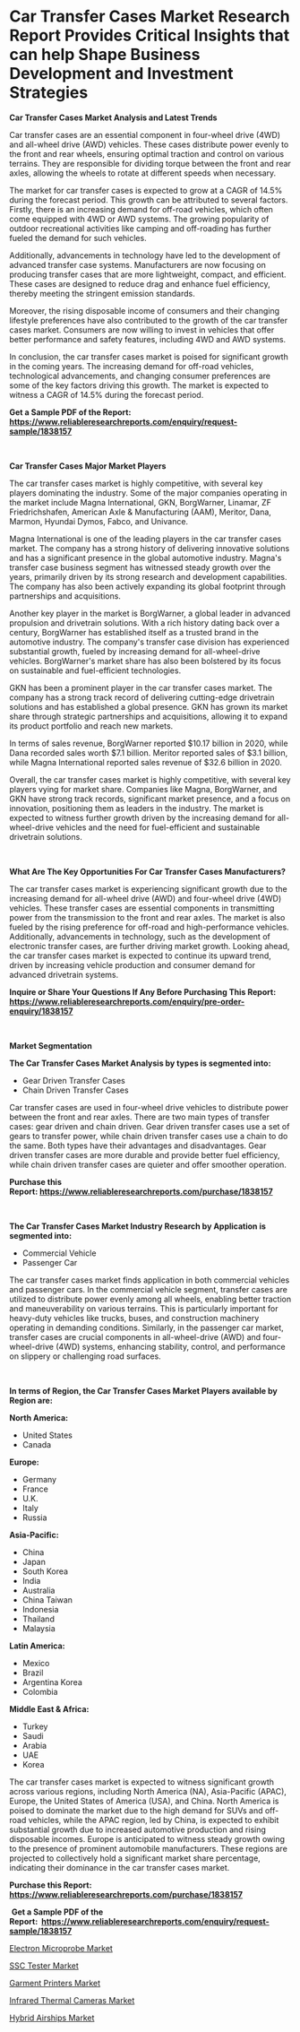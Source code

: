 <p><h1>Car Transfer Cases Market Research Report Provides Critical Insights that can help Shape Business Development and Investment Strategies</h1></p><p><strong>Car Transfer Cases Market Analysis and Latest Trends</strong></p>
<p><p>Car transfer cases are an essential component in four-wheel drive (4WD) and all-wheel drive (AWD) vehicles. These cases distribute power evenly to the front and rear wheels, ensuring optimal traction and control on various terrains. They are responsible for dividing torque between the front and rear axles, allowing the wheels to rotate at different speeds when necessary.</p><p>The market for car transfer cases is expected to grow at a CAGR of 14.5% during the forecast period. This growth can be attributed to several factors. Firstly, there is an increasing demand for off-road vehicles, which often come equipped with 4WD or AWD systems. The growing popularity of outdoor recreational activities like camping and off-roading has further fueled the demand for such vehicles.</p><p>Additionally, advancements in technology have led to the development of advanced transfer case systems. Manufacturers are now focusing on producing transfer cases that are more lightweight, compact, and efficient. These cases are designed to reduce drag and enhance fuel efficiency, thereby meeting the stringent emission standards.</p><p>Moreover, the rising disposable income of consumers and their changing lifestyle preferences have also contributed to the growth of the car transfer cases market. Consumers are now willing to invest in vehicles that offer better performance and safety features, including 4WD and AWD systems.</p><p>In conclusion, the car transfer cases market is poised for significant growth in the coming years. The increasing demand for off-road vehicles, technological advancements, and changing consumer preferences are some of the key factors driving this growth. The market is expected to witness a CAGR of 14.5% during the forecast period.</p></p>
<p><strong>Get a Sample PDF of the Report:&nbsp; <a href="https://www.reliableresearchreports.com/enquiry/request-sample/1838157">https://www.reliableresearchreports.com/enquiry/request-sample/1838157</a></strong></p>
<p>&nbsp;</p>
<p><strong>Car Transfer Cases Major Market Players</strong></p>
<p><p>The car transfer cases market is highly competitive, with several key players dominating the industry. Some of the major companies operating in the market include Magna International, GKN, BorgWarner, Linamar, ZF Friedrichshafen, American Axle & Manufacturing (AAM), Meritor, Dana, Marmon, Hyundai Dymos, Fabco, and Univance.</p><p>Magna International is one of the leading players in the car transfer cases market. The company has a strong history of delivering innovative solutions and has a significant presence in the global automotive industry. Magna's transfer case business segment has witnessed steady growth over the years, primarily driven by its strong research and development capabilities. The company has also been actively expanding its global footprint through partnerships and acquisitions.</p><p>Another key player in the market is BorgWarner, a global leader in advanced propulsion and drivetrain solutions. With a rich history dating back over a century, BorgWarner has established itself as a trusted brand in the automotive industry. The company's transfer case division has experienced substantial growth, fueled by increasing demand for all-wheel-drive vehicles. BorgWarner's market share has also been bolstered by its focus on sustainable and fuel-efficient technologies.</p><p>GKN has been a prominent player in the car transfer cases market. The company has a strong track record of delivering cutting-edge drivetrain solutions and has established a global presence. GKN has grown its market share through strategic partnerships and acquisitions, allowing it to expand its product portfolio and reach new markets.</p><p>In terms of sales revenue, BorgWarner reported $10.17 billion in 2020, while Dana recorded sales worth $7.1 billion. Meritor reported sales of $3.1 billion, while Magna International reported sales revenue of $32.6 billion in 2020.</p><p>Overall, the car transfer cases market is highly competitive, with several key players vying for market share. Companies like Magna, BorgWarner, and GKN have strong track records, significant market presence, and a focus on innovation, positioning them as leaders in the industry. The market is expected to witness further growth driven by the increasing demand for all-wheel-drive vehicles and the need for fuel-efficient and sustainable drivetrain solutions.</p></p>
<p>&nbsp;</p>
<p><strong>What Are The Key Opportunities For Car Transfer Cases Manufacturers?</strong></p>
<p><p>The car transfer cases market is experiencing significant growth due to the increasing demand for all-wheel drive (AWD) and four-wheel drive (4WD) vehicles. These transfer cases are essential components in transmitting power from the transmission to the front and rear axles. The market is also fueled by the rising preference for off-road and high-performance vehicles. Additionally, advancements in technology, such as the development of electronic transfer cases, are further driving market growth. Looking ahead, the car transfer cases market is expected to continue its upward trend, driven by increasing vehicle production and consumer demand for advanced drivetrain systems.</p></p>
<p><strong>Inquire or Share Your Questions If Any Before Purchasing This Report: <a href="https://www.reliableresearchreports.com/enquiry/pre-order-enquiry/1838157">https://www.reliableresearchreports.com/enquiry/pre-order-enquiry/1838157</a></strong></p>
<p>&nbsp;</p>
<p><strong>Market Segmentation</strong></p>
<p><strong>The Car Transfer Cases Market Analysis by types is segmented into:</strong></p>
<p><ul><li>Gear Driven Transfer Cases</li><li>Chain Driven Transfer Cases</li></ul></p>
<p><p>Car transfer cases are used in four-wheel drive vehicles to distribute power between the front and rear axles. There are two main types of transfer cases: gear driven and chain driven. Gear driven transfer cases use a set of gears to transfer power, while chain driven transfer cases use a chain to do the same. Both types have their advantages and disadvantages. Gear driven transfer cases are more durable and provide better fuel efficiency, while chain driven transfer cases are quieter and offer smoother operation.</p></p>
<p><strong>Purchase this Report:&nbsp;<a href="https://www.reliableresearchreports.com/purchase/1838157">https://www.reliableresearchreports.com/purchase/1838157</a></strong></p>
<p>&nbsp;</p>
<p><strong>The Car Transfer Cases Market Industry Research by Application is segmented into:</strong></p>
<p><ul><li>Commercial Vehicle</li><li>Passenger Car</li></ul></p>
<p><p>The car transfer cases market finds application in both commercial vehicles and passenger cars. In the commercial vehicle segment, transfer cases are utilized to distribute power evenly among all wheels, enabling better traction and maneuverability on various terrains. This is particularly important for heavy-duty vehicles like trucks, buses, and construction machinery operating in demanding conditions. Similarly, in the passenger car market, transfer cases are crucial components in all-wheel-drive (AWD) and four-wheel-drive (4WD) systems, enhancing stability, control, and performance on slippery or challenging road surfaces.</p></p>
<p>&nbsp;</p>
<p><strong>In terms of Region, the Car Transfer Cases Market Players available by Region are:</strong></p>
<p>
    <p> <strong> North America: </strong>
        <ul>
            <li>United States</li>
            <li>Canada</li>
        </ul>
        </p> 
    <p> <strong> Europe: </strong>
        <ul>
            <li>Germany</li>
            <li>France</li>
            <li>U.K.</li>
            <li>Italy</li>
            <li>Russia</li>
        </ul>
        </p> 
    <p> <strong> Asia-Pacific: </strong>
        <ul>
            <li>China</li>
            <li>Japan</li>
            <li>South Korea</li>
            <li>India</li>
            <li>Australia</li>
            <li>China Taiwan</li>
            <li>Indonesia</li>
            <li>Thailand</li>
            <li>Malaysia</li>
        </ul>
        </p> 
    <p> <strong> Latin America: </strong>
        <ul>
            <li>Mexico</li>
            <li>Brazil</li>
            <li>Argentina Korea</li>
            <li>Colombia</li>
        </ul>
        </p> 
    <p> <strong> Middle East & Africa: </strong>
        <ul>
            <li>Turkey</li>
            <li>Saudi</li>
            <li>Arabia</li>
            <li>UAE</li>
            <li>Korea</li>
        </ul>
    </p>
    </p>
<p><p>The car transfer cases market is expected to witness significant growth across various regions, including North America (NA), Asia-Pacific (APAC), Europe, the United States of America (USA), and China. North America is poised to dominate the market due to the high demand for SUVs and off-road vehicles, while the APAC region, led by China, is expected to exhibit substantial growth due to increased automotive production and rising disposable incomes. Europe is anticipated to witness steady growth owing to the presence of prominent automobile manufacturers. These regions are projected to collectively hold a significant market share percentage, indicating their dominance in the car transfer cases market.</p></p>
<p><strong>Purchase this Report: <a href="https://www.reliableresearchreports.com/purchase/1838157">https://www.reliableresearchreports.com/purchase/1838157</a></strong></p>
<p>&nbsp;<strong>Get a Sample PDF of the Report:&nbsp;&nbsp;<a href="https://www.reliableresearchreports.com/enquiry/request-sample/1838157">https://www.reliableresearchreports.com/enquiry/request-sample/1838157</a></strong></p>
<p><strong></strong></p>
<p><p><a href="https://www.linkedin.com/pulse/electron-microprobe-market-size-2023-2030-global-industrial-piiae/">Electron Microprobe Market</a></p><p><a href="https://www.linkedin.com/pulse/ssc-tester-market-size-2023-2030-global-industrial-analysis-0e2je/">SSC Tester Market</a></p><p><a href="https://medium.com/@lap.snake.again/garment-printers-market-analysis-and-sze-forecasted-for-period-from-2023-to-2030-895029f06e68">Garment Printers Market</a></p><p><a href="https://medium.com/@fire.honor.safe/infrared-thermal-cameras-market-research-report-its-history-and-forecast-2023-to-2030-f95d33d49c6f">Infrared Thermal Cameras Market</a></p><p><a href="https://www.linkedin.com/pulse/hybrid-airships-market-insights-players-forecast-till-2030-0dane/">Hybrid Airships Market</a></p></p>